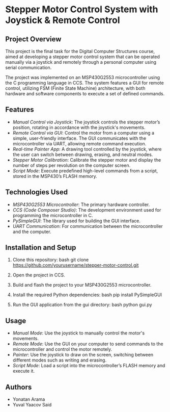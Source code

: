 # Stepper Motor Control System with Joystick & Remote Control

## Project Overview
This project is the final task for the Digital Computer Structures course, aimed at developing a stepper motor control system that can be operated manually via a joystick and remotely through a personal computer using serial communication.

The project was implemented on an MSP430G2553 microcontroller using the C programming language in CCS. The system features a GUI for remote control, utilizing FSM (Finite State Machine) architecture, with both hardware and software components to execute a set of defined commands.

## Features
- *Manual Control via Joystick*: The joystick controls the stepper motor’s position, rotating in accordance with the joystick's movements.
- *Remote Control via GUI*: Control the motor from a computer using a simple, user-friendly interface. The GUI communicates with the microcontroller via UART, allowing remote command execution.
- *Real-time Painter App*: A drawing tool controlled by the joystick, where the user can switch between drawing, erasing, and neutral modes.
- *Stepper Motor Calibration*: Calibrate the stepper motor and display the number of steps per revolution on the computer screen.
- *Script Mode*: Execute predefined high-level commands from a script, stored in the MSP430’s FLASH memory.

## Technologies Used
- *MSP430G2553 Microcontroller*: The primary hardware controller.
- *CCS (Code Composer Studio)*: The development environment used for programming the microcontroller in C.
- *PySimpleGUI*: The library used for building the GUI interface.
- *UART Communication*: For communication between the microcontroller and the computer.

## Installation and Setup
1. Clone this repository:
    bash
    git clone https://github.com/yourusername/stepper-motor-control.git
    
2. Open the project in CCS.
3. Build and flash the project to your MSP430G2553 microcontroller.
4. Install the required Python dependencies:
    bash
    pip install PySimpleGUI
    
5. Run the GUI application from the gui directory:
    bash
    python gui.py
    

## Usage
- *Manual Mode*: Use the joystick to manually control the motor's movements.
- *Remote Mode*: Use the GUI on your computer to send commands to the microcontroller and control the motor remotely.
- *Painter*: Use the joystick to draw on the screen, switching between different modes such as writing and erasing.
- *Script Mode*: Load a script into the microcontroller’s FLASH memory and execute it.

## Authors
- Yonatan Arama
- Yuval Yaacov Said